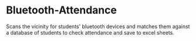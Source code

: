 # Bluetooth-Attendance
Scans the vicinity for students' bluetooth devices and matches them against a database of students to check attendance and save to excel sheets.
